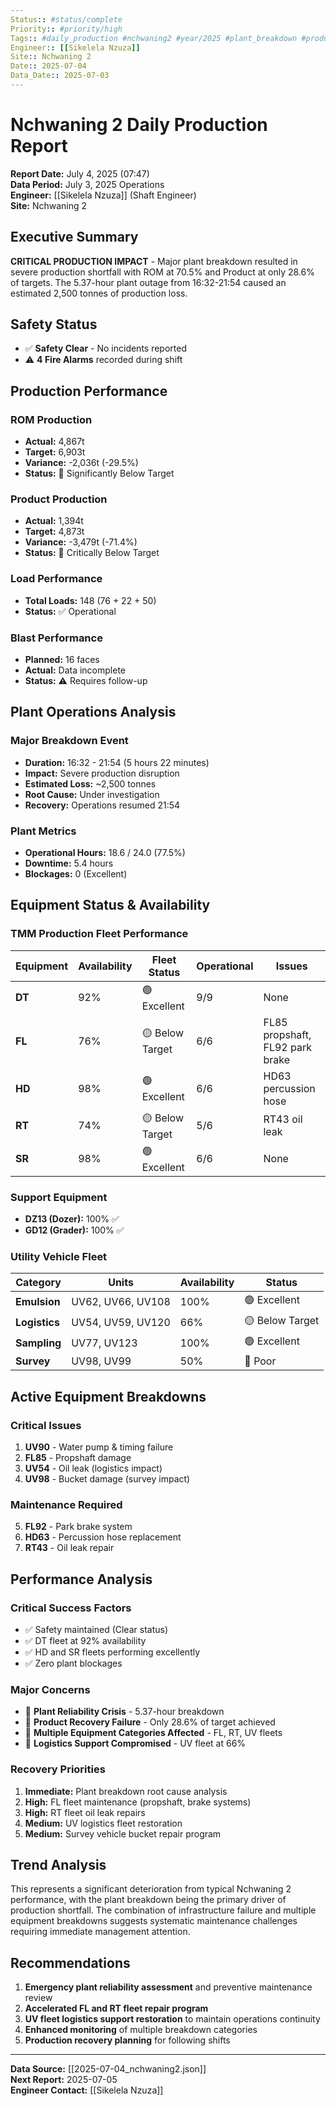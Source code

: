 ```yaml
---
Status:: #status/complete
Priority:: #priority/high
Tags:: #daily_production #nchwaning2 #year/2025 #plant_breakdown #production_shortfall
Engineer:: [[Sikelela Nzuza]]
Site:: Nchwaning 2
Date:: 2025-07-04
Data_Date:: 2025-07-03
---
```


# Nchwaning 2 Daily Production Report
**Report Date:** July 4, 2025 (07:47)  
**Data Period:** July 3, 2025 Operations  
**Engineer:** [[Sikelela Nzuza]] (Shaft Engineer)  
**Site:** Nchwaning 2

## Executive Summary
**CRITICAL PRODUCTION IMPACT** - Major plant breakdown resulted in severe production shortfall with ROM at 70.5% and Product at only 28.6% of targets. The 5.37-hour plant outage from 16:32-21:54 caused an estimated 2,500 tonnes of production loss.

## Safety Status
- ✅ **Safety Clear** - No incidents reported
- ⚠️ **4 Fire Alarms** recorded during shift

## Production Performance

### ROM Production
- **Actual:** 4,867t
- **Target:** 6,903t  
- **Variance:** -2,036t (-29.5%)
- **Status:** 🔴 Significantly Below Target

### Product Production  
- **Actual:** 1,394t
- **Target:** 4,873t
- **Variance:** -3,479t (-71.4%)
- **Status:** 🔴 Critically Below Target

### Load Performance
- **Total Loads:** 148 (76 + 22 + 50)
- **Status:** ✅ Operational

### Blast Performance
- **Planned:** 16 faces
- **Actual:** Data incomplete
- **Status:** ⚠️ Requires follow-up

## Plant Operations Analysis

### Major Breakdown Event
- **Duration:** 16:32 - 21:54 (5 hours 22 minutes)
- **Impact:** Severe production disruption
- **Estimated Loss:** ~2,500 tonnes
- **Root Cause:** Under investigation
- **Recovery:** Operations resumed 21:54

### Plant Metrics
- **Operational Hours:** 18.6 / 24.0 (77.5%)
- **Downtime:** 5.4 hours
- **Blockages:** 0 (Excellent)

## Equipment Status & Availability

### TMM Production Fleet Performance

| Equipment | Availability | Fleet Status | Operational | Issues |
|-----------|-------------|--------------|-------------|---------|
| **DT** | 92% | 🟢 Excellent | 9/9 | None |
| **FL** | 76% | 🟡 Below Target | 6/6 | FL85 propshaft, FL92 park brake |
| **HD** | 98% | 🟢 Excellent | 6/6 | HD63 percussion hose |
| **RT** | 74% | 🟡 Below Target | 5/6 | RT43 oil leak |
| **SR** | 98% | 🟢 Excellent | 6/6 | None |

### Support Equipment
- **DZ13 (Dozer):** 100% ✅
- **GD12 (Grader):** 100% ✅

### Utility Vehicle Fleet

| Category | Units | Availability | Status |
|----------|-------|-------------|---------|
| **Emulsion** | UV62, UV66, UV108 | 100% | 🟢 Excellent |
| **Logistics** | UV54, UV59, UV120 | 66% | 🟡 Below Target |
| **Sampling** | UV77, UV123 | 100% | 🟢 Excellent |
| **Survey** | UV98, UV99 | 50% | 🔴 Poor |

## Active Equipment Breakdowns

### Critical Issues
1. **UV90** - Water pump & timing failure
2. **FL85** - Propshaft damage
3. **UV54** - Oil leak (logistics impact)
4. **UV98** - Bucket damage (survey impact)

### Maintenance Required
5. **FL92** - Park brake system
6. **HD63** - Percussion hose replacement
7. **RT43** - Oil leak repair

## Performance Analysis

### Critical Success Factors
- ✅ Safety maintained (Clear status)
- ✅ DT fleet at 92% availability
- ✅ HD and SR fleets performing excellently
- ✅ Zero plant blockages

### Major Concerns
- 🔴 **Plant Reliability Crisis** - 5.37-hour breakdown
- 🔴 **Product Recovery Failure** - Only 28.6% of target achieved
- 🔴 **Multiple Equipment Categories Affected** - FL, RT, UV fleets
- 🔴 **Logistics Support Compromised** - UV fleet at 66%

### Recovery Priorities
1. **Immediate:** Plant breakdown root cause analysis
2. **High:** FL fleet maintenance (propshaft, brake systems)
3. **High:** RT fleet oil leak repairs  
4. **Medium:** UV logistics fleet restoration
5. **Medium:** Survey vehicle bucket repair program

## Trend Analysis
This represents a significant deterioration from typical Nchwaning 2 performance, with the plant breakdown being the primary driver of production shortfall. The combination of infrastructure failure and multiple equipment breakdowns suggests systematic maintenance challenges requiring immediate management attention.

## Recommendations
1. **Emergency plant reliability assessment** and preventive maintenance review
2. **Accelerated FL and RT fleet repair program** 
3. **UV fleet logistics support restoration** to maintain operations continuity
4. **Enhanced monitoring** of multiple breakdown categories
5. **Production recovery planning** for following shifts

---
**Data Source:** [[2025-07-04_nchwaning2.json]]  
**Next Report:** 2025-07-05  
**Engineer Contact:** [[Sikelela Nzuza]]
